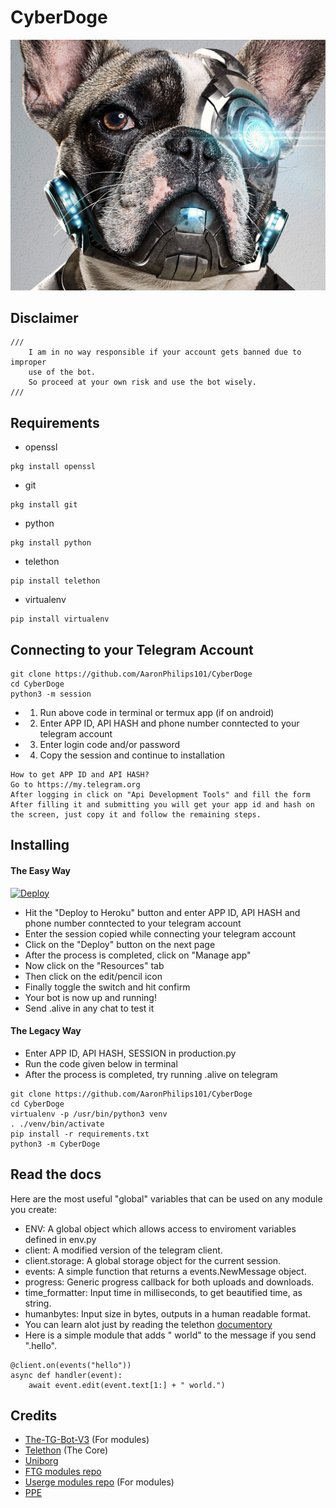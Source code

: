 # CyberDoge

![LOGO](https://github.com/AaronPhilips101/CyberDoge/blob/main/logo.png?raw=true)


## Disclaimer

```
///
    I am in no way responsible if your account gets banned due to improper
    use of the bot.
    So proceed at your own risk and use the bot wisely.
///
```


## Requirements

- openssl

```
pkg install openssl
```

- git

```
pkg install git
```

- python

```
pkg install python
```

- telethon

```
pip install telethon
```

- virtualenv

```
pip install virtualenv
```

## Connecting to your Telegram Account

```
git clone https://github.com/AaronPhilips101/CyberDoge
cd CyberDoge
python3 -m session
```

- 1. Run above code in terminal or termux app (if on android)
- 2. Enter APP ID, API HASH and phone number conntected to your telegram account
- 3. Enter login code and/or password
- 4. Copy the session and continue to installation

```
How to get APP ID and API HASH?
Go to https://my.telegram.org
After logging in click on "Api Development Tools" and fill the form
After filling it and submitting you will get your app id and hash on the screen, just copy it and follow the remaining steps.
```

## Installing

#### The Easy Way

[![Deploy](https://www.herokucdn.com/deploy/button.svg)](https://heroku.com/deploy?template=https://github.com/AaronPhilips101/CyberDoge/tree/heroku)

- Hit the "Deploy to Heroku" button and enter APP ID, API HASH and phone number conntected to your telegram account
- Enter the session copied while connecting your telegram account
- Click on the "Deploy" button on the next page
- After the process is completed, click on "Manage app"
- Now click on the "Resources" tab
- Then click on the edit/pencil icon
- Finally toggle the switch and hit confirm
- Your bot is now up and running!
- Send .alive in any chat to test it

#### The Legacy Way

- Enter APP ID, API HASH, SESSION in production.py
- Run the code given below in terminal
- After the process is completed, try running .alive on telegram

```
git clone https://github.com/AaronPhilips101/CyberDoge
cd CyberDoge
virtualenv -p /usr/bin/python3 venv
. ./venv/bin/activate
pip install -r requirements.txt
python3 -m CyberDoge
```

## Read the docs

Here are the most useful "global" variables that can be used on any module you create:

- ENV: A global object which allows access to enviroment variables defined in env.py
- client: A modified version of the telegram client.
- client.storage: A global storage object for the current session.
- events: A simple function that returns a events.NewMessage object.
- progress: Generic progress callback for both uploads and downloads.
- time_formatter: Input time in milliseconds, to get beautified time, as string.
- humanbytes: Input size in bytes, outputs in a human readable format.
- You can learn alot just by reading the telethon [documentory](https://docs.telethon.dev/en/latest/)
- Here is a simple module that adds " world" to the message if you send ".hello".

```
@client.on(events("hello"))
async def handler(event):
	await event.edit(event.text[1:] + " world.")
```


## Credits
- [The-TG-Bot-V3](https://github.com/justaprudev/The-TG-Bot) (For modules)
- [Telethon](https://github.com/LonamiWebs/Telethon) (The Core) 
- [Uniborg](https://github.com/SpEcHiDe/UniBorg) 
- [FTG modules repo](https://github.com/friendly-telegram/modules-repo)
- [Userge modules repo](https://github.com/UsergeTeam/Userge-Plugins) (For modules)
- [PPE](https://github.com/RaphielGang/Telegram-Paperplane)

